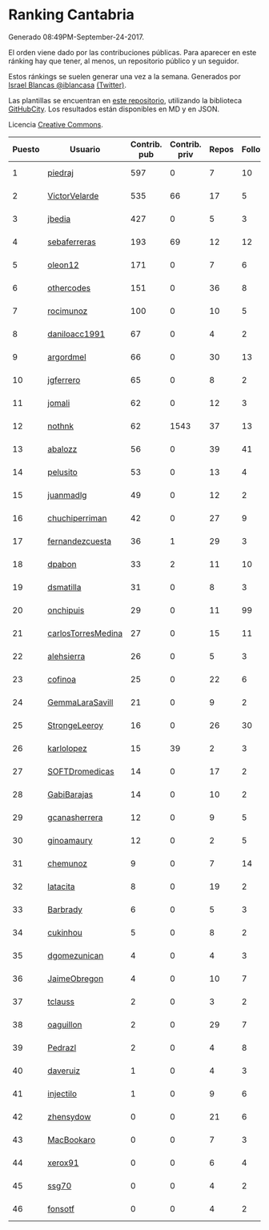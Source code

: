 # Ranking Cantabria

Generado 08:49PM-September-24-2017.

El orden viene dado por las contribuciones públicas. Para aparecer en este ránking hay que tener, al menos, un repositorio público y un seguidor.

Estos ránkings se suelen generar una vez a la semana. Generados por [Israel Blancas @iblancasa](https://github.com/iblancasa/) [(Twitter)](https://twitter.com/iblancasa).

Las plantillas se encuentran en [este repositorio](https://github.com/iblancasa/GH-Spanish-Ranking), utilizando la biblioteca [GitHubCity](https://github.com/iblancasa/GitHubCity). Los resultados están disponibles en MD y en JSON.

Licencia [Creative Commons](https://creativecommons.org/licenses/by/4.0/).

| Puesto   |  Usuario  | Contrib. pub | Contrib. priv |Repos| Followers | Desde |  Avatar  |
|----------|-----------|--------------|---------------|-----|-----------|-------|----------|
|1|[piedraj](https://github.com/piedraj)|597|0|7|10|2012-12-05|![piedraj](https://avatars0.githubusercontent.com/u/2972752)|
|2|[VictorVelarde](https://github.com/VictorVelarde)|535|66|17|5|2010-10-28|![VictorVelarde](https://avatars3.githubusercontent.com/u/458196)|
|3|[jbedia](https://github.com/jbedia)|427|0|5|3|2013-10-28|![jbedia](https://avatars0.githubusercontent.com/u/5796721)|
|4|[sebaferreras](https://github.com/sebaferreras)|193|69|12|12|2016-02-12|![sebaferreras](https://avatars0.githubusercontent.com/u/17194770)|
|5|[oleon12](https://github.com/oleon12)|171|0|7|6|2015-04-17|![oleon12](https://avatars3.githubusercontent.com/u/11987639)|
|6|[othercodes](https://github.com/othercodes)|151|0|36|8|2013-06-25|![othercodes](https://avatars0.githubusercontent.com/u/4815856)|
|7|[rocimunoz](https://github.com/rocimunoz)|100|0|10|5|2013-03-02|![rocimunoz](https://avatars0.githubusercontent.com/u/3746906)|
|8|[daniloacc1991](https://github.com/daniloacc1991)|67|0|4|2|2016-10-22|![daniloacc1991](https://avatars0.githubusercontent.com/u/22999279)|
|9|[argordmel](https://github.com/argordmel)|66|0|30|13|2012-01-11|![argordmel](https://avatars3.githubusercontent.com/u/1320168)|
|10|[jgferrero](https://github.com/jgferrero)|65|0|8|2|2015-03-12|![jgferrero](https://avatars2.githubusercontent.com/u/11438536)|
|11|[jomali](https://github.com/jomali)|62|0|12|3|2012-02-01|![jomali](https://avatars0.githubusercontent.com/u/1397370)|
|12|[nothnk](https://github.com/nothnk)|62|1543|37|13|2009-09-05|![nothnk](https://avatars3.githubusercontent.com/u/123532)|
|13|[abalozz](https://github.com/abalozz)|56|0|39|41|2012-01-08|![abalozz](https://avatars2.githubusercontent.com/u/1312336)|
|14|[pelusito](https://github.com/pelusito)|53|0|13|4|2016-04-22|![pelusito](https://avatars1.githubusercontent.com/u/18612896)|
|15|[juanmadlg](https://github.com/juanmadlg)|49|0|12|2|2011-11-04|![juanmadlg](https://avatars3.githubusercontent.com/u/1173469)|
|16|[chuchiperriman](https://github.com/chuchiperriman)|42|0|27|9|2008-11-25|![chuchiperriman](https://avatars1.githubusercontent.com/u/36635)|
|17|[fernandezcuesta](https://github.com/fernandezcuesta)|36|1|29|3|2014-04-16|![fernandezcuesta](https://avatars3.githubusercontent.com/u/7312236)|
|18|[dpabon](https://github.com/dpabon)|33|2|11|10|2015-06-24|![dpabon](https://avatars3.githubusercontent.com/u/13040959)|
|19|[dsmatilla](https://github.com/dsmatilla)|31|0|8|3|2011-02-14|![dsmatilla](https://avatars3.githubusercontent.com/u/618172)|
|20|[onchipuis](https://github.com/onchipuis)|29|0|11|99|2016-09-09|![onchipuis](https://avatars2.githubusercontent.com/u/22107438)|
|21|[carlosTorresMedina](https://github.com/carlosTorresMedina)|27|0|15|11|2015-05-24|![carlosTorresMedina](https://avatars1.githubusercontent.com/u/12585344)|
|22|[alehsierra](https://github.com/alehsierra)|26|0|5|3|2017-04-05|![alehsierra](https://avatars1.githubusercontent.com/u/26929522)|
|23|[cofinoa](https://github.com/cofinoa)|25|0|22|6|2013-07-26|![cofinoa](https://avatars2.githubusercontent.com/u/5098603)|
|24|[GemmaLaraSavill](https://github.com/GemmaLaraSavill)|21|0|9|2|2015-05-08|![GemmaLaraSavill](https://avatars0.githubusercontent.com/u/12323749)|
|25|[StrongeLeeroy](https://github.com/StrongeLeeroy)|16|0|26|30|2011-06-03|![StrongeLeeroy](https://avatars3.githubusercontent.com/u/828457)|
|26|[karlolopez](https://github.com/karlolopez)|15|39|2|3|2015-06-17|![karlolopez](https://avatars3.githubusercontent.com/u/12940686)|
|27|[SOFTDromedicas](https://github.com/SOFTDromedicas)|14|0|17|2|2016-08-19|![SOFTDromedicas](https://avatars1.githubusercontent.com/u/21133079)|
|28|[GabiBarajas](https://github.com/GabiBarajas)|14|0|10|2|2017-01-18|![GabiBarajas](https://avatars2.githubusercontent.com/u/25196739)|
|29|[gcanasherrera](https://github.com/gcanasherrera)|12|0|9|5|2015-07-08|![gcanasherrera](https://avatars3.githubusercontent.com/u/13239454)|
|30|[ginoamaury](https://github.com/ginoamaury)|12|0|2|5|2016-09-06|![ginoamaury](https://avatars3.githubusercontent.com/u/22031838)|
|31|[chemunoz](https://github.com/chemunoz)|9|0|7|14|2016-01-13|![chemunoz](https://avatars3.githubusercontent.com/u/16680009)|
|32|[latacita](https://github.com/latacita)|8|0|19|2|2013-05-03|![latacita](https://avatars2.githubusercontent.com/u/4329371)|
|33|[Barbrady](https://github.com/Barbrady)|6|0|5|3|2014-01-18|![Barbrady](https://avatars2.githubusercontent.com/u/6436548)|
|34|[cukinhou](https://github.com/cukinhou)|5|0|8|2|2015-12-14|![cukinhou](https://avatars1.githubusercontent.com/u/16288214)|
|35|[dgomezunican](https://github.com/dgomezunican)|4|0|4|3|2012-03-23|![dgomezunican](https://avatars3.githubusercontent.com/u/1568677)|
|36|[JaimeObregon](https://github.com/JaimeObregon)|4|0|10|7|2010-09-27|![JaimeObregon](https://avatars2.githubusercontent.com/u/417226)|
|37|[tclauss](https://github.com/tclauss)|2|0|3|2|2013-02-11|![tclauss](https://avatars0.githubusercontent.com/u/3531048)|
|38|[oaguillon](https://github.com/oaguillon)|2|0|29|7|2012-07-05|![oaguillon](https://avatars2.githubusercontent.com/u/1925152)|
|39|[Pedrazl](https://github.com/Pedrazl)|2|0|4|8|2014-12-04|![Pedrazl](https://avatars2.githubusercontent.com/u/10074431)|
|40|[daveruiz](https://github.com/daveruiz)|1|0|4|3|2012-08-16|![daveruiz](https://avatars1.githubusercontent.com/u/2165375)|
|41|[injectilo](https://github.com/injectilo)|1|0|9|6|2014-09-01|![injectilo](https://avatars2.githubusercontent.com/u/8612274)|
|42|[zhensydow](https://github.com/zhensydow)|0|0|21|6|2011-05-09|![zhensydow](https://avatars2.githubusercontent.com/u/777247)|
|43|[MacBookaro](https://github.com/MacBookaro)|0|0|7|3|2012-01-27|![MacBookaro](https://avatars3.githubusercontent.com/u/1383817)|
|44|[xerox91](https://github.com/xerox91)|0|0|6|4|2011-04-19|![xerox91](https://avatars3.githubusercontent.com/u/740021)|
|45|[ssg70](https://github.com/ssg70)|0|0|4|2|2015-11-04|![ssg70](https://avatars3.githubusercontent.com/u/15652669)|
|46|[fonsotf](https://github.com/fonsotf)|0|0|4|2|2015-11-03|![fonsotf](https://avatars2.githubusercontent.com/u/15630996)|
